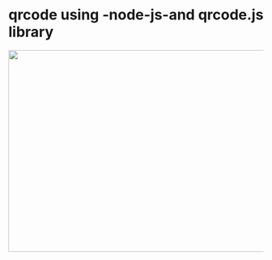 # qrcode using -node-js-and qrcode.js library
<p align"center"> <img src="https://github.com/mijaleta/qrcode/assets/101978426/7ce35c9a-99c9-4c21-82c5-06949b5d955e" width="700" height=400" /> </p>
